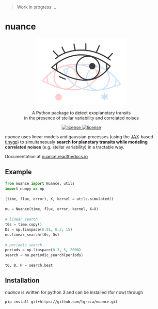 > Work in progress ...

# nuance

<p align="center" style="margin-top:20px">
    <img src="docs/nuance.svg" width="300">
</p>

<p align="center">
  A Python package to detect exoplanetary transits <br>in the presence of stellar variability and correlated noises
  <br>
  <p align="center">
    <a href="">
      <img src="https://img.shields.io/badge/license-MIT-lightgray.svg?style=flat" alt="license"/>
    </a>
      <a href="https://nuance.readthedocs.io">
      <img src="https://img.shields.io/badge/ReadThe-Doc-blue.svg?style=flat" alt="license"/> 
    </a>
  </p>
</p>

*nuance* uses linear models and gaussian processes (using the [JAX](https://github.com/google/jax)-based [tinygp](https://github.com/dfm/tinygp)) to simultaneously **search for planetary transits while modeling correlated noises** (e.g. stellar variability) in a tractable way.

Documentation at [nuance.readthedocs.io](https://nuance.readthedocs.io)

## Example

```python
from nuance import Nuance, utils
import numpy as np

(time, flux, error), X, kernel = utils.simulated()

nu = Nuance(time, flux, error, kernel, X=X)

# linear search
t0s = time.copy()
Ds = np.linspace(0.01, 0.2, 15)
nu.linear_search(t0s, Ds)

# periodic search
periods = np.linspace(0.3, 5, 2000)
search = nu.periodic_search(periods)

t0, D, P = search.best
```

## Installation

*nuance* is written for python 3 and can be installed (for now) through

```shell
pip install git+https://github.com/lgrcia/nuance.git
```
